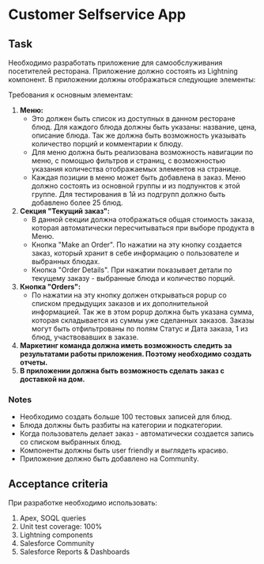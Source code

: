 # Customer Selfservice App

## Task
Необходимо разработать приложение для самообслуживания посетителей ресторана.
Приложение должно состоять из Lightning компонент. В приложении должны отображаться следующие элементы:

Требования к основным элементам:

1. **Меню:**
    * Это должен быть список из доступных в данном ресторане блюд. Для каждого блюда должны быть указаны: название, цена, описание блюда. Так же должна быть возможность указывать количество порций и комментарии к блюду.
    * Для меню должна быть реализована возможность навигации по меню, с помощью фильтров и страниц, с возможностью указания количества отображаемых элементов на странице.
    * Каждая позиции в меню может быть добавлена в заказ. Меню должно состоять из основной группы и из подпунктов к этой группе. Для тестирования в 1й из подгрупп должно быть добавлено более 25 блюд.
2. **Секция "Текущий заказ":**
    * В данной секции должна отображаться общая стоимость заказа, которая автоматически пересчитываться при выборе продукта в Меню.
    * Кнопка "Make an Order". По нажатии на эту кнопку создается заказ, который хранит в себе информацию о пользователе и выбранных блюдах.
    * Кнопка "Order Details". При нажатии показывает детали по текущему заказу - выбранные блюда и количество порций.
3. **Кнопка "Orders":**
    * По нажатии на эту кнопку должен открываться popup со списком предыдущих заказов и их дополнительной информацией. Так же в этом popup должна быть указана сумма, которая складывается из суммы уже сделанных заказов. Заказы могут быть отфильтрованы по полям Статус и Дата заказа, 1 из блюд, участвовавших в заказе.
4. **Маркетинг команда должна иметь возможность следить за результатами работы приложения. Поэтому необходимо создать отчеты.**
5. **В приложении должна быть возможность сделать заказ с доставкой на дом.**

### Notes
* Необходимо создать больше 100 тестовых записей для блюд.
* Блюда должны быть разбиты на категории и подкатегории.
* Когда пользователь делает заказ -  автоматически создается запись со списком выбранных блюд.
* Компоненты должны быть user friendly и выглядеть красиво.
* Приложение должно быть добавлено на Community.

## Acceptance criteria
При разработке необходимо использовать:
1. Apex, SOQL queries
2. Unit test coverage: 100%
3. Lightning components
4. Salesforce Community
5. Salesforce Reports & Dashboards
